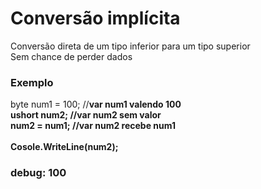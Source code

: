   <h1>Conversão implícita</h1>
<p>Conversão direta de um tipo inferior para um tipo superior<br>Sem chance de perder dados</p>
<h3>Exemplo</h3>
<p>
    byte num1 = 100;  //<b>var num1 valendo<b/> 100<br>
    ushort num2;  //<b>var num2 sem valor</b><br>
    num2 = num1;  //<b>var num2 recebe num1</b><br><br>
    Cosole.WriteLine(num2);<br> 
    <h3>debug: 100<h3>
</p>
